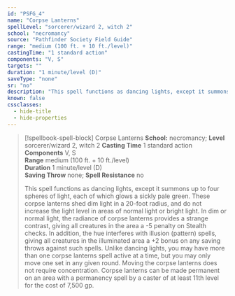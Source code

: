 ```yaml
---
id: "PSFG_4"
name: "Corpse Lanterns"
spellLevel: "sorcerer/wizard 2, witch 2"
school: "necromancy"
source: "Pathfinder Society Field Guide"
range: "medium (100 ft. + 10 ft./level)"
castingTime: "1 standard action"
components: "V, S"
targets: ""
duration: "1 minute/level (D)"
saveType: "none"
sr: "no"
description: "This spell functions as dancing lights, except it summons up to four spheres of light, each of which glows a sickly pale green. These corpse lanterns shed dim light in a 20-foot radius, and do not increase the light level in areas of normal light or bright light. In dim or normal light, the radiance of corpse lanterns provides a strange contrast, giving all creatures in the area a -5 penalty on Stealth checks. In addition, the hue interferes with illusion (pattern) spells, giving all creatures in the illuminated area a +2 bonus on any saving throws against such spells. Unlike dancing lights, you may have more than one corpse lanterns spell active at a time, but you may only move one set in any given round.  Moving the corpse lanterns does not require concentration.  Corpse lanterns can be made permanent on an area with a permanency spell by a caster of at least 11th level for the cost of 7,500 gp."
known: false
cssclasses:
  - hide-title
  - hide-properties
---
```


> [!spellbook-spell-block] Corpse Lanterns
> **School:** necromancy; **Level** sorcerer/wizard 2, witch 2
> **Casting Time** 1 standard action  
> **Components** V, S  
> **Range** medium (100 ft. + 10 ft./level)  
> **Duration** 1 minute/level (D)  
> **Saving Throw** none; **Spell Resistance** no
> 
> This spell functions as dancing lights, except it summons up to four spheres of light, each of which glows a sickly pale green. These corpse lanterns shed dim light in a 20-foot radius, and do not increase the light level in areas of normal light or bright light. In dim or normal light, the radiance of corpse lanterns provides a strange contrast, giving all creatures in the area a -5 penalty on Stealth checks. In addition, the hue interferes with illusion (pattern) spells, giving all creatures in the illuminated area a +2 bonus on any saving throws against such spells. Unlike dancing lights, you may have more than one corpse lanterns spell active at a time, but you may only move one set in any given round.  Moving the corpse lanterns does not require concentration.  Corpse lanterns can be made permanent on an area with a permanency spell by a caster of at least 11th level for the cost of 7,500 gp.